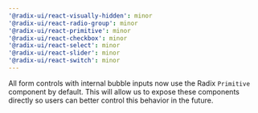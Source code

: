 ```yaml
---
'@radix-ui/react-visually-hidden': minor
'@radix-ui/react-radio-group': minor
'@radix-ui/react-primitive': minor
'@radix-ui/react-checkbox': minor
'@radix-ui/react-select': minor
'@radix-ui/react-slider': minor
'@radix-ui/react-switch': minor
---
```


All form controls with internal bubble inputs now use the Radix `Primitive` component by default. This will allow us to expose these components directly so users can better control this behavior in the future.
